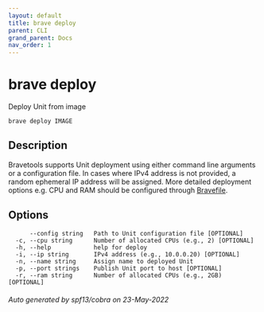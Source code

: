 ```yaml
---
layout: default
title: brave deploy
parent: CLI
grand_parent: Docs
nav_order: 1
---
```


# brave deploy

Deploy Unit from image

```
brave deploy IMAGE
```

## Description

Bravetools supports Unit deployment using either command line arguments or a configuration file.
In cases where IPv4 address is not provided, a random ephemeral IP address will be assigned. More detailed
deployment options e.g. CPU and RAM should be configured through [Bravefile](../../bravefile#service).

## Options

```
      --config string   Path to Unit configuration file [OPTIONAL]
  -c, --cpu string      Number of allocated CPUs (e.g., 2) [OPTIONAL]
  -h, --help            help for deploy
  -i, --ip string       IPv4 address (e.g., 10.0.0.20) [OPTIONAL]
  -n, --name string     Assign name to deployed Unit
  -p, --port strings    Publish Unit port to host [OPTIONAL]
  -r, --ram string      Number of allocated CPUs (e.g., 2GB) [OPTIONAL]
```

###### Auto generated by spf13/cobra on 23-May-2022
